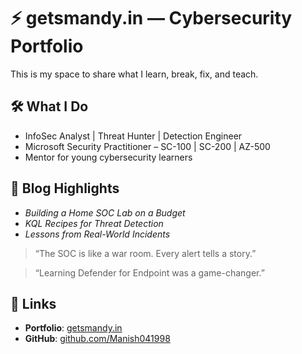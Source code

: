 # ⚡ getsmandy.in — Cybersecurity Portfolio

This is my space to share what I learn, break, fix, and teach.

## 🛠 What I Do
- InfoSec Analyst | Threat Hunter | Detection Engineer
- Microsoft Security Practitioner – SC-100 | SC-200 | AZ-500
- Mentor for young cybersecurity learners

## 🧠 Blog Highlights
- _Building a Home SOC Lab on a Budget_
- _KQL Recipes for Threat Detection_
- _Lessons from Real-World Incidents_
> “The SOC is like a war room. Every alert tells a story.”

> “Learning Defender for Endpoint was a game-changer.”

## 🔗 Links
- **Portfolio**: [getsmandy.in](https://getsmandy.in)
- **GitHub**: [github.com/Manish041998](https://github.com/Manish041998)


